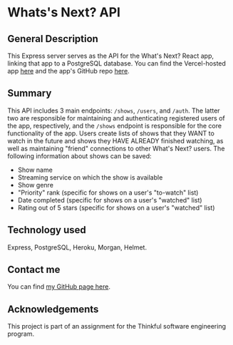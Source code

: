 # Whats's Next? API

## General Description
This Express server serves as the API for the What's Next? React app, linking that app to a PostgreSQL database. You can find the Vercel-hosted app [here](https://whats-next-five.vercel.app/) and the app's GitHub repo [here](https://github.com/sam1cutler/WhatsNext). 

## Summary
This API includes 3 main endpoints: `/shows`, `/users`, and `/auth`. The latter two are responsible for maintaining and authenticating registered users of the app, respectively, and the `/shows` endpoint is responsible for the core functionality of the app. Users create lists of shows that they WANT to watch in the future and shows they HAVE ALREADY finished watching, as well as maintaining "friend" connections to other What's Next? users. The following information about shows can be saved:
- Show name
- Streaming service on which the show is available
- Show genre
- "Priority" rank (specific for shows on a user's "to-watch" list)
- Date completed (specific for shows on a user's "watched" list)
- Rating out of 5 stars (specific for shows on a user's "watched" list)

## Technology used
Express, PostgreSQL, Heroku, Morgan, Helmet. 

## Contact me
You can find [my GitHub page here](https://github.com/sam1cutler).

## Acknowledgements
This project is part of an assignment for the Thinkful software engineering program. 
